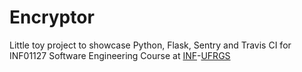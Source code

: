 # Encryptor

Little toy project to showcase Python, Flask, Sentry and Travis CI for INF01127 Software Engineering Course at [INF](https://inf.ufrgs.br)-[UFRGS](https://ufrgs.br)
